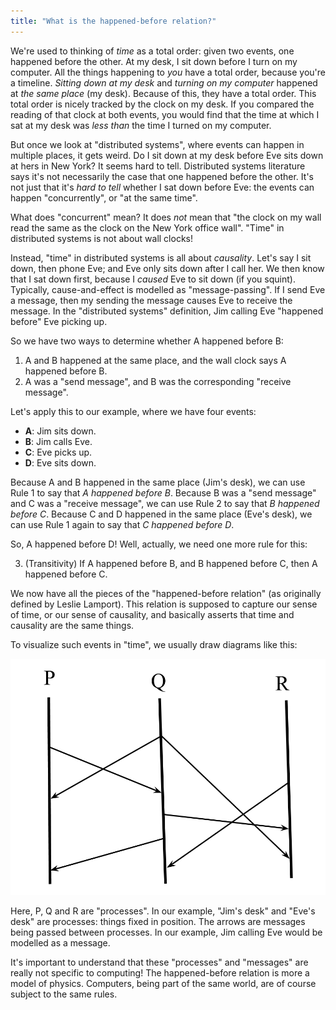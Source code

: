 ```yaml
---
title: "What is the happened-before relation?"
---
```


We're used to thinking of _time_ as a total order: given two events, one happened before the other. At my desk, I sit down before I turn on my computer. All the things happening to _you_ have a total order, because you're a timeline. _Sitting down at my desk_ and _turning on my computer_ happened at _the same place_ (my desk). Because of this, they have a total order. This total order is nicely tracked by the clock on my desk. If you compared the reading of that clock at both events, you would find that the time at which I sat at my desk was _less than_ the time I turned on my computer.

But once we look at "distributed systems", where events can happen in multiple places, it gets weird. Do I sit down at my desk before Eve sits down at hers in New York? It seems hard to tell. Distributed systems literature says it's not necessarily the case that one happened before the other. It's not just that it's _hard to tell_ whether I sat down before Eve: the events can happen "concurrently", or "at the same time".

What does "concurrent" mean? It does _not_ mean that "the clock on my wall read the same as the clock on the New York office wall". "Time" in distributed systems is not about wall clocks!

Instead, "time" in distributed systems is all about _causality_. Let's say I sit down, then phone Eve; and Eve only sits down after I call her. We then know that I sat down first, because I _caused_ Eve to sit down (if you squint). Typically, cause-and-effect is modelled as "message-passing". If I send Eve a message, then my sending the message causes Eve to receive the message. In the "distributed systems" definition, Jim calling Eve "happened before" Eve picking up.

So we have two ways to determine whether A happened before B:

1. A and B happened at the same place, and the wall clock says A happened before B.
2. A was a "send message", and B was the corresponding "receive message".

Let's apply this to our example, where we have four events:

* **A**: Jim sits down.
* **B**: Jim calls Eve.
* **C**: Eve picks up.
* **D**: Eve sits down.

Because A and B happened in the same place (Jim's desk), we can use Rule 1 to say that _A happened before B_. Because B was a "send message" and C was a "receive message", we can use Rule 2 to say that _B happened before C_. Because C and D happened in the same place (Eve's desk), we can use Rule 1 again to say that _C happened before D_.

So, A happened before D! Well, actually, we need one more rule for this:

3. (Transitivity) If A happened before B, and B happened before C, then A happened before C.

We now have all the pieces of the "happened-before relation" (as originally defined by Leslie Lamport). This relation is supposed to capture our sense of time, or our sense of causality, and basically asserts that time and causality are the same things.

To visualize such events in "time", we usually draw diagrams like this:

![message-passing processes](/assets/2017-02-10-happened-before/message-passing-processes.png)

Here, P, Q and R are "processes". In our example, "Jim's desk" and "Eve's desk" are processes: things fixed in position. The arrows are messages being passed between processes. In our example, Jim calling Eve would be modelled as a message.

It's important to understand that these "processes" and "messages" are really not specific to computing! The happened-before relation is more a model of physics. Computers, being part of the same world, are of course subject to the same rules.
